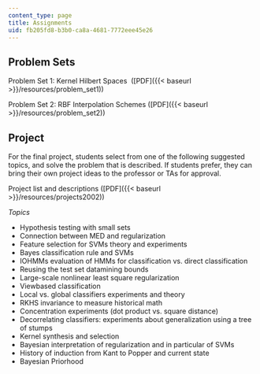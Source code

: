 ```yaml
---
content_type: page
title: Assignments
uid: fb205fd8-b3b0-ca8a-4681-7772eee45e26
---
```


Problem Sets
------------

Problem Set 1: Kernel Hilbert Spaces  ([PDF]({{< baseurl >}}/resources/problem_set1))

Problem Set 2: RBF Interpolation Schemes ([PDF]({{< baseurl >}}/resources/problem_set2))

Project
-------

For the final project, students select from one of the following suggested topics, and solve the problem that is described. If students prefer, they can bring their own project ideas to the professor or TAs for approval.

Project list and descriptions ([PDF]({{< baseurl >}}/resources/projects2002))

_Topics_

*   Hypothesis testing with small sets
*   Connection between MED and regularization
*   Feature selection for SVMs theory and experiments
*   Bayes classification rule and SVMs
*   IOHMMs evaluation of HMMs for classification vs. direct classification
*   Reusing the test set datamining bounds
*   Large-scale nonlinear least square regularization
*   Viewbased classification
*   Local vs. global classifiers experiments and theory
*   RKHS invariance to measure historical math
*   Concentration experiments (dot product vs. square distance)
*   Decorrelating classifiers: experiments about generalization using a tree of stumps
*   Kernel synthesis and selection
*   Bayesian interpretation of regularization and in particular of SVMs
*   History of induction from Kant to Popper and current state
*   Bayesian Priorhood
